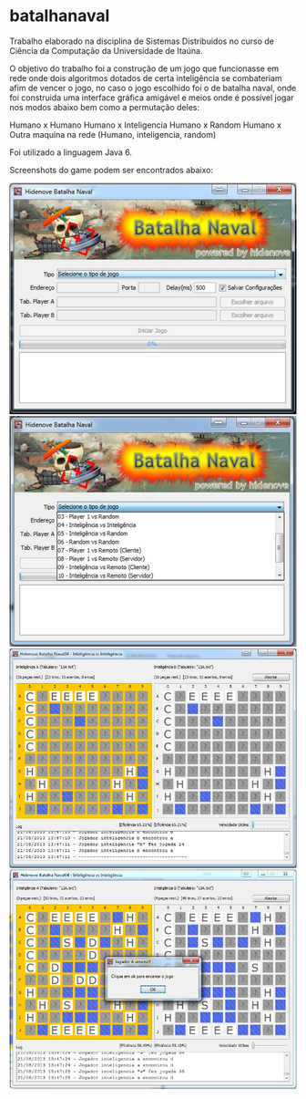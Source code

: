 batalhanaval
============

Trabalho elaborado na disciplina de Sistemas Distribuidos no curso de Ciência da Computação da Universidade de Itaúna.

O objetivo do trabalho foi a construção de um jogo que funcionasse em rede onde dois algoritmos dotados de certa inteligência se combateriam afim de vencer o jogo, no caso o jogo escolhido foi o de batalha naval, onde foi construida uma interface gráfica amigável e meios onde é possível jogar nos modos abaixo bem como a permutação deles:

Humano x Humano
Humano x Inteligencia
Humano x Random
Humano x Outra maquina na rede (Humano, inteligencia, random)

Foi utilizado a linguagem Java 6.

Screenshots do game podem ser encontrados abaixo:

<img src="screenshots/1.jpg" />

<img src="screenshots/2.jpg" />

<img src="screenshots/3.jpg" />

<img src="screenshots/4.jpg" />
